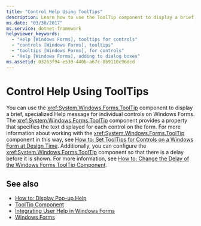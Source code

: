 ```yaml
---
title: "Control Help Using ToolTips"
description: Learn how to use the ToolTip component to display a brief, specialized Help message for individual controls on Windows Forms.
ms.date: "03/30/2017"
ms.service: dotnet-framework
helpviewer_keywords: 
  - "Help [Windows Forms], tooltips for controls"
  - "controls [Windows Forms], tooltips"
  - "tooltips [Windows Forms], for controls"
  - "Help [Windows Forms], adding to dialog boxes"
ms.assetid: 03263f94-e539-440b-a67c-8b9110c96dcd
---
```

# Control Help Using ToolTips

You can use the <xref:System.Windows.Forms.ToolTip> component to display a brief, specialized Help message for individual controls on Windows Forms. The <xref:System.Windows.Forms.ToolTip> component provides a property that specifies the text displayed for each control on the form. For more information about working with the <xref:System.Windows.Forms.ToolTip> component in this way, see [How to: Set ToolTips for Controls on a Windows Form at Design Time](../controls/how-to-set-tooltips-for-controls-on-a-windows-form-at-design-time.md). Additionally, you can configure the <xref:System.Windows.Forms.ToolTip> component so that there is a delay before it is shown. For more information, see [How to: Change the Delay of the Windows Forms ToolTip Component](../controls/how-to-change-the-delay-of-the-windows-forms-tooltip-component.md).  
  
## See also

- [How to: Display Pop-up Help](how-to-display-pop-up-help.md)
- [ToolTip Component](../controls/tooltip-component-windows-forms.md)
- [Integrating User Help in Windows Forms](integrating-user-help-in-windows-forms.md)
- [Windows Forms](../index.yml)
